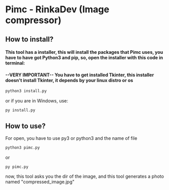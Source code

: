 # Pimc - RinkaDev (Image compressor)

## How to install?
####  This tool has a installer, this will install the packages that Pimc uses, you have to have got Python3 and pip, so, open the installer with this code in terminal:

#### --VERY IMPORTANT-- You have to get installed Tkinter, this installer doesn't install Tkinter, it depends by your linux distro or os 

```bash
python3 install.py
```

or if you are in Windows, use:
```batch
py install.py
```

## How to use?
For open, you have to use py3 or python3 and the name of file
```bash
python3 pimc.py
```

or

```batch
py pimc.py
```

now, this tool asks you the dir of the image, and this tool generates a photo named "compressed_image.jpg"
